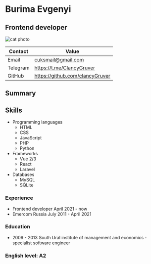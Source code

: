 # Burima Evgenyi

## Frontend developer

![cat photo](https://avatars.githubusercontent.com/u/14860440?s=400&u=ef182a5930ae2b37d6f526c9c061815473fddc42&v=4)

Contact | Value
------------ | -------------
Email | cuksmail@gmail.com
Telegram | https://t.me/ClancyGruver
GitHub | https://github.com/clancyGruver

## Summary

## Skills
* Programming languages
  - HTML
  - CSS
  - JavaScript
  - PHP
  - Python
* Frameworks
  - Vue 2/3
  - React
  - Laravel
* Databases
  - MySQL
  - SQLite

### Experience
* Frontend developer April 2021 - now
* Emercom Russia July 2011 - April 2021


### Education
* 2009 - 2013 South Ural institute of management and economics - specialist software engineer

### English level: A2